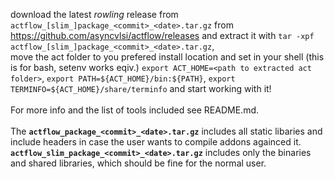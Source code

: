 download the latest *rowling* release from `actflow_[slim_]package_<commit>_<date>.tar.gz` from https://github.com/asyncvlsi/actflow/releases and extract it with `tar -xpf actflow_[slim_]package_<commit>_<date>.tar.gz`,<br/> move the act folder to you prefered install location and set in your shell (this is for bash, setenv works eqiv.) `export ACT_HOME=<path to extracted act folder>`, `export PATH=${ACT_HOME}/bin:${PATH}`, `export TERMINFO=${ACT_HOME}/share/terminfo` and start working with it! <br/> <br/> For more info and the list of tools included see README.md.<br/> <br/> The **`actflow_package_<commit>_<date>.tar.gz`** includes all static libaries and include headers in case the user wants to compile addons againced it.<br/> **`actflow_slim_package_<commit>_<date>.tar.gz`** includes only the binaries and shared libraries, which should be fine for the normal user.